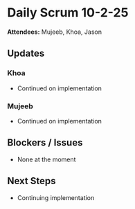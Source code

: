 # Daily Scrum 10-2-25
**Attendees:** Mujeeb, Khoa, Jason

## Updates

### Khoa
- Continued on implementation

### Mujeeb
- Continued on implementation


## Blockers / Issues
- None at the moment

## Next Steps
- Continuing implementation

